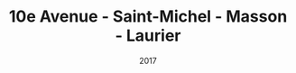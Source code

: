 ---
title: 10e Avenue - Saint-Michel - Masson - Laurier
date: '2017'
type: ruelle_verte
district: rosemont
position: { lng: -73.57198002217451, lat: 45.55020317363983 }
---